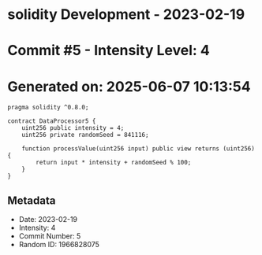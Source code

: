 ﻿# solidity Development - 2023-02-19
# Commit #5 - Intensity Level: 4
# Generated on: 2025-06-07 10:13:54
```solidity
pragma solidity ^0.8.0;

contract DataProcessor5 {
    uint256 public intensity = 4;
    uint256 private randomSeed = 841116;

    function processValue(uint256 input) public view returns (uint256) {
        return input * intensity + randomSeed % 100;
    }
}
```
## Metadata
- Date: 2023-02-19
- Intensity: 4
- Commit Number: 5
- Random ID: 1966828075
